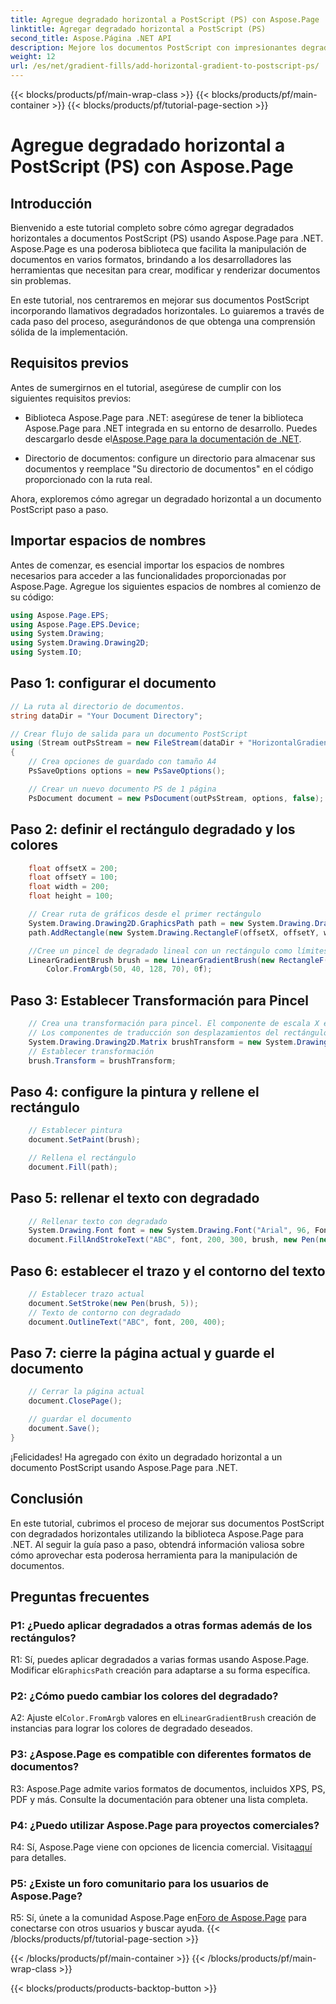 ```yaml
---
title: Agregue degradado horizontal a PostScript (PS) con Aspose.Page
linktitle: Agregar degradado horizontal a PostScript (PS)
second_title: Aspose.Página .NET API
description: Mejore los documentos PostScript con impresionantes degradados horizontales utilizando Aspose.Page para .NET. Siga nuestro tutorial paso a paso para una implementación perfecta.
weight: 12
url: /es/net/gradient-fills/add-horizontal-gradient-to-postscript-ps/
---
```


{{< blocks/products/pf/main-wrap-class >}}
{{< blocks/products/pf/main-container >}}
{{< blocks/products/pf/tutorial-page-section >}}

# Agregue degradado horizontal a PostScript (PS) con Aspose.Page

## Introducción

Bienvenido a este tutorial completo sobre cómo agregar degradados horizontales a documentos PostScript (PS) usando Aspose.Page para .NET. Aspose.Page es una poderosa biblioteca que facilita la manipulación de documentos en varios formatos, brindando a los desarrolladores las herramientas que necesitan para crear, modificar y renderizar documentos sin problemas.

En este tutorial, nos centraremos en mejorar sus documentos PostScript incorporando llamativos degradados horizontales. Lo guiaremos a través de cada paso del proceso, asegurándonos de que obtenga una comprensión sólida de la implementación.

## Requisitos previos

Antes de sumergirnos en el tutorial, asegúrese de cumplir con los siguientes requisitos previos:

-  Biblioteca Aspose.Page para .NET: asegúrese de tener la biblioteca Aspose.Page para .NET integrada en su entorno de desarrollo. Puedes descargarlo desde el[Aspose.Page para la documentación de .NET](https://reference.aspose.com/page/net/).

- Directorio de documentos: configure un directorio para almacenar sus documentos y reemplace "Su directorio de documentos" en el código proporcionado con la ruta real.

Ahora, exploremos cómo agregar un degradado horizontal a un documento PostScript paso a paso.

## Importar espacios de nombres

Antes de comenzar, es esencial importar los espacios de nombres necesarios para acceder a las funcionalidades proporcionadas por Aspose.Page. Agregue los siguientes espacios de nombres al comienzo de su código:

```csharp
using Aspose.Page.EPS;
using Aspose.Page.EPS.Device;
using System.Drawing;
using System.Drawing.Drawing2D;
using System.IO;
```

## Paso 1: configurar el documento

```csharp
// La ruta al directorio de documentos.
string dataDir = "Your Document Directory";

// Crear flujo de salida para un documento PostScript
using (Stream outPsStream = new FileStream(dataDir + "HorizontalGradient_outPS.ps", FileMode.Create))
{
    // Crea opciones de guardado con tamaño A4
    PsSaveOptions options = new PsSaveOptions();

    // Crear un nuevo documento PS de 1 página
    PsDocument document = new PsDocument(outPsStream, options, false);
```

## Paso 2: definir el rectángulo degradado y los colores

```csharp
    float offsetX = 200;
    float offsetY = 100;
    float width = 200;
    float height = 100;

    // Crear ruta de gráficos desde el primer rectángulo
    System.Drawing.Drawing2D.GraphicsPath path = new System.Drawing.Drawing2D.GraphicsPath();
    path.AddRectangle(new System.Drawing.RectangleF(offsetX, offsetY, width, height));

    //Cree un pincel de degradado lineal con un rectángulo como límites, colores inicial y final
    LinearGradientBrush brush = new LinearGradientBrush(new RectangleF(0, 0, width, height), Color.FromArgb(150, 0, 0, 0),
        Color.FromArgb(50, 40, 128, 70), 0f);
```

## Paso 3: Establecer Transformación para Pincel

```csharp
    // Crea una transformación para pincel. El componente de escala X e Y debe ser igual al ancho y alto del rectángulo respectivamente.
    // Los componentes de traducción son desplazamientos del rectángulo.
    System.Drawing.Drawing2D.Matrix brushTransform = new System.Drawing.Drawing2D.Matrix(width, 0, 0, height, offsetX, offsetY);
    // Establecer transformación
    brush.Transform = brushTransform;
```

## Paso 4: configure la pintura y rellene el rectángulo

```csharp
    // Establecer pintura
    document.SetPaint(brush);

    // Rellena el rectángulo
    document.Fill(path);
```

## Paso 5: rellenar el texto con degradado

```csharp
    // Rellenar texto con degradado
    System.Drawing.Font font = new System.Drawing.Font("Arial", 96, FontStyle.Bold);
    document.FillAndStrokeText("ABC", font, 200, 300, brush, new Pen(new SolidBrush(Color.Black), 2));
```

## Paso 6: establecer el trazo y el contorno del texto

```csharp
    // Establecer trazo actual
    document.SetStroke(new Pen(brush, 5));
    // Texto de contorno con degradado
    document.OutlineText("ABC", font, 200, 400);
```

## Paso 7: cierre la página actual y guarde el documento

```csharp
    // Cerrar la página actual
    document.ClosePage();

    // guardar el documento
    document.Save();
}
```

¡Felicidades! Ha agregado con éxito un degradado horizontal a un documento PostScript usando Aspose.Page para .NET.

## Conclusión

En este tutorial, cubrimos el proceso de mejorar sus documentos PostScript con degradados horizontales utilizando la biblioteca Aspose.Page para .NET. Al seguir la guía paso a paso, obtendrá información valiosa sobre cómo aprovechar esta poderosa herramienta para la manipulación de documentos.

## Preguntas frecuentes

### P1: ¿Puedo aplicar degradados a otras formas además de los rectángulos?

 R1: Sí, puedes aplicar degradados a varias formas usando Aspose.Page. Modificar el`GraphicsPath` creación para adaptarse a su forma específica.

### P2: ¿Cómo puedo cambiar los colores del degradado?

 A2: Ajuste el`Color.FromArgb` valores en el`LinearGradientBrush` creación de instancias para lograr los colores de degradado deseados.

### P3: ¿Aspose.Page es compatible con diferentes formatos de documentos?

R3: Aspose.Page admite varios formatos de documentos, incluidos XPS, PS, PDF y más. Consulte la documentación para obtener una lista completa.

### P4: ¿Puedo utilizar Aspose.Page para proyectos comerciales?

 R4: Sí, Aspose.Page viene con opciones de licencia comercial. Visita[aquí](https://purchase.aspose.com/buy) para detalles.

### P5: ¿Existe un foro comunitario para los usuarios de Aspose.Page?

 R5: Sí, únete a la comunidad Aspose.Page en[Foro de Aspose.Page](https://forum.aspose.com/c/page/39) para conectarse con otros usuarios y buscar ayuda.
{{< /blocks/products/pf/tutorial-page-section >}}

{{< /blocks/products/pf/main-container >}}
{{< /blocks/products/pf/main-wrap-class >}}

{{< blocks/products/products-backtop-button >}}
